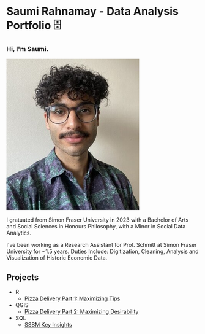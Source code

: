 Saumi Rahnamay - Data Analysis Portfolio 🗄
===


### Hi, I'm Saumi.
![alt text](selfie.jpg)

I gratuated from Simon Fraser University in 2023 with a Bachelor of Arts and Social Sciences in Honours Philosophy, with a Minor in Social Data Analytics.  

I've been working as a Research Assistant for Prof. Schmitt at Simon Fraser University for ~1.5 years. Duties Include: Digitization, Cleaning, Analysis and Visualization of Historic Economic Data.

## Projects
- R
    - [Pizza Delivery Part 1: Maximizing Tips](Tip-Maxxing_R.md)
-  QGIS
    - [Pizza Delivery Part 2: Maximizing Desirability](Desirability-maxxing.md)
- SQL
    - [SSBM  Key Insights](Melee-SQL.md)